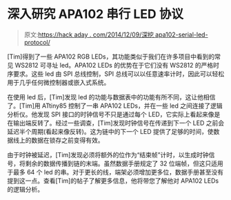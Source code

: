 # 深入研究 APA102 串行 LED 协议

> 原文:[https://hack aday . com/2014/12/09/深挖 apa102-serial-led-protocol/](https://hackaday.com/2014/12/09/digging-into-the-apa102-serial-led-protocol/)

[Tim]得到了一些 APA102 RGB LEDs，其功能类似于我们在许多项目中看到的常见 WS2812 可寻址 led。APA102 LEDs 的优势在于它们没有 WS2812 的严格时序要求。这些 led 由 SPI 总线控制，SPI 总线可以以任意速率计时，因此可以轻松用于几乎任何微控制器或嵌入式系统。

在使用 led 后，[Tim]发现 led 的功能与数据表中的功能有所不同，这让他相信了。[Tim]用 ATtiny85 控制了一串 APA102 LEDs，并在一些 led 之间连接了逻辑分析仪。他发现 SPI 接口的时钟信号不只是通过每个 LED，它实际上看起来像是在输出端反转了。经过一些调查，[Tim]发现时钟信号在传递到下一个 LED 之前会延迟半个周期(看起来像反转)。这为链中的下一个 LED 提供了足够的时间，使数据线上的数据在锁存之前变得有效。

由于时钟被延迟，[Tim]发现必须将额外的位作为“结束帧”计时，以生成时钟信号，将剩余的数据传播到链的末端。虽然数据手册规定了 32 位端帧，但这只适用于最多 64 个 led 的串。对于更长的线，端架必须增加更多位，数据手册甚至没有提到这一点。查看[Tim]的帖子了解更多信息，他将带您了解他对 APA102 LEDs 的逻辑分析。